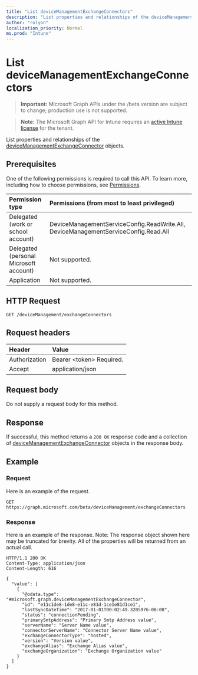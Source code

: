 ```yaml
---
title: "List deviceManagementExchangeConnectors"
description: "List properties and relationships of the deviceManagementExchangeConnector objects."
author: "rolyon"
localization_priority: Normal
ms.prod: "Intune"
---
```


# List deviceManagementExchangeConnectors

> **Important:** Microsoft Graph APIs under the /beta version are subject to change; production use is not supported.

> **Note:** The Microsoft Graph API for Intune requires an [active Intune license](https://go.microsoft.com/fwlink/?linkid=839381) for the tenant.

List properties and relationships of the [deviceManagementExchangeConnector](../resources/intune-onboarding-devicemanagementexchangeconnector.md) objects.

## Prerequisites
One of the following permissions is required to call this API. To learn more, including how to choose permissions, see [Permissions](/graph/permissions-reference).

|Permission type|Permissions (from most to least privileged)|
|:---|:---|
|Delegated (work or school account)|DeviceManagementServiceConfig.ReadWrite.All, DeviceManagementServiceConfig.Read.All|
|Delegated (personal Microsoft account)|Not supported.|
|Application|Not supported.|

## HTTP Request
<!-- {
  "blockType": "ignored"
}
-->
``` http
GET /deviceManagement/exchangeConnectors
```

## Request headers
|Header|Value|
|:---|:---|
|Authorization|Bearer &lt;token&gt; Required.|
|Accept|application/json|

## Request body
Do not supply a request body for this method.

## Response
If successful, this method returns a `200 OK` response code and a collection of [deviceManagementExchangeConnector](../resources/intune-onboarding-devicemanagementexchangeconnector.md) objects in the response body.

## Example

### Request
Here is an example of the request.
``` http
GET https://graph.microsoft.com/beta/deviceManagement/exchangeConnectors
```

### Response
Here is an example of the response. Note: The response object shown here may be truncated for brevity. All of the properties will be returned from an actual call.
``` http
HTTP/1.1 200 OK
Content-Type: application/json
Content-Length: 616

{
  "value": [
    {
      "@odata.type": "#microsoft.graph.deviceManagementExchangeConnector",
      "id": "e11c1de8-1de8-e11c-e81d-1ce1e81d1ce1",
      "lastSyncDateTime": "2017-01-01T00:02:49.3205976-08:00",
      "status": "connectionPending",
      "primarySmtpAddress": "Primary Smtp Address value",
      "serverName": "Server Name value",
      "connectorServerName": "Connector Server Name value",
      "exchangeConnectorType": "hosted",
      "version": "Version value",
      "exchangeAlias": "Exchange Alias value",
      "exchangeOrganization": "Exchange Organization value"
    }
  ]
}
```




